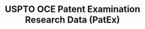 ---
layout: default
bigquery: https://console.cloud.google.com/bigquery?p=patents-public-data&d=uspto_oce_pair&page=dataset
citation: 'Graham, S. Marco, A., and Miller, A. (2015). “The USPTO Patent Examination
  Research Dataset: A Window on the Process of Patent Examination.”'
contributors: Graham, S. Marco, A., Miller, A.
cost: None
description: The latest version of PatEx (referred to below as the 2020 release) contains
  detailed information on nearly 11.9 million publicly-viewable provisional and non-provisional
  patent applications to the USPTO and over 4.6 million Patent Cooperation Treaty
  (PCT) applications. It is based on data that OCE downloaded from the Patent Examination
  Data System (PEDS) in April, 2021. The PEDS data are sourced from Public PAIR. The
  first time that OCE used PEDS as the basis of PatEx was for the 2019 release. We
  took the PEDS data and organized it into the familiar PatEx data files, which are
  based on the organization of the Public PAIR portal. The data files include information
  on each application’s characteristics, prosecution history, continuation history,
  claims of foreign priority, patent term adjustment history, publication history,
  and correspondence address information.
documentation: 'For the 2019 and later releases, new technical documentation is available
  https://www.uspto.gov/sites/default/files/documents/PatEx-2019-Technical-Doc.pdf


  A document describing the 2014-2017 data sets is available and can be cited as:
  Graham, Stuart J.H. and Marco, Alan C. and Miller, Richard, The USPTO Patent Examination
  Research Dataset: A Window on the Process of Patent Examination (November 30, 2015).
  Available at SSRN: https://ssrn.com/abstract=2702637.'
last_edit: Mon, 04 Apr 2022 19:06:22 GMT
location: https://www.uspto.gov/ip-policy/economic-research/research-datasets/patent-examination-research-dataset-public-pair
maintained_by: EconomicsData@uspto.gov
related_publications: https://ssrn.com/abstract=29956744, https://ssrn.com/abstract=2702637
schema_fields: '[''correspondence_city'', ''earliest_pgpub_number'', ''patent_issue_date'',
  ''correspondence_region_name'', ''earliest_pgpub_date'', ''confirm_number'', ''correspondence_name_line_2'',
  ''event_code'', ''inventor_region_code'', ''wipo_pub_date'', ''correspondence_country_code'',
  ''foreign_parent_date'', ''inventor_name_first'', ''invention_subject_matter'',
  ''abandon_date'', ''appl_status_date'', ''status_description'', ''uspc_class'',
  ''parent_country_code'', ''correspondence_street_line_2'', ''sequence_number'',
  ''application_type'', ''foreign_parent_id'', ''examiner_name_last'', ''event_description'',
  ''parent_filing_date'', ''correspondence_street_line_1'', ''inventor_country_code'',
  ''wipo_pub_number'', ''correspondence_region_code'', ''inventor_name_last'', ''inventor_name_middle'',
  ''status_code'', ''inventor_address_type'', ''aia_first_to_file'', ''recorded_date'',
  ''invention_title'', ''inventor_country_name'', ''examiner_name_middle'', ''parent_application_number'',
  ''application_number'', ''examiner_art_unit'', ''correspondence_postal_code'', ''application_number_pair'',
  ''child_application_number'', ''continuation_type'', ''file_location_date'', ''disposal_type'',
  ''examiner_name_first'', ''customer_number'', ''atty_docket_number'', ''patent_number'',
  ''small_entity_indicator'', ''child_filing_date'', ''correspondence_country_name'',
  ''filing_date'', ''appl_status_code'', ''examiner_id'', ''inventor_rank'', ''correspondence_name_line_1'',
  ''parent_country'', ''file_location'', ''uspc_subclass'']'
shortname: patex
tags:
- patents
- legal
- history
terms_of_use: 'USPTO’s online databases are not designed or intended to be a source
  for bulk downloads of USPTO data when accessed through the website’s interfaces.
  Individuals, companies, IP addresses, or blocks of IP addresses who, in effect,
  deny or decrease service by generating unusually high numbers of database accesses
  (searches, pages, or hits), whether generated manually or in an automated fashion,
  may be denied access to USPTO servers without notice.


  Bulk data products may be separately obtained from the USPTO, either for free or
  at the cost of dissemination. For details, see information on Electronic Bulk Data
  Products: https://www.uspto.gov/learning-and-resources/electronic-bulk-data-products'
title: USPTO OCE Patent Examination Research Data (PatEx)
uuid: 4342caa7-23af-420c-b2f6-6088f133df6a
---